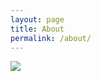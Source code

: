 ```yaml
---
layout: page
title: About
permalink: /about/
---
```


<!--- original line 

<img src="https://github.com/RH-X/portfolio/blob/gh-pages/docs/about-page/Rae-Resume.svg?raw=true"/> -->

<!--- second attempt <img src="https://github.com/RH-X/portfolio/blob/gh-pages/docs/about-page/rae-mcgee-ux-resume.pdf?raw=true"/> -->



<!--<img src="https://github.com/RH-X/portfolio/blob/gh-pages/docs/_site/about-page/assets/images/rae-mcgee-ux-resume.pdf?raw=true"/> -->

<!-- <img src="https://github.com/RH-X/portfolio/blob/gh-pages/docs/about-page/rae-mcgee-ux-resume.pdf?raw=true"/> -->

<!-- last attempt lately <img src="https://github.com/RH-X/portfolio/blob/gh-pages/docs/_site/assets/images/rae-mcgee-ux-resume.pdf?raw=true"/> -->

<img src="https://github.com/RH-X/portfolio/blob/gh-pages/docs/about-page/Rae-Resume.svrae-mcgee-ux-resume.pdf?raw=true"/>
